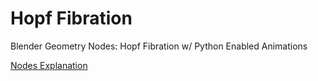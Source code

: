 # Hopf Fibration
Blender Geometry Nodes: Hopf Fibration w/ Python Enabled Animations

[Nodes Explanation](https://www.overleaf.com/read/cnchjmcvnpqt)